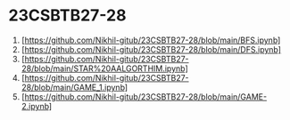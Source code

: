# 23CSBTB27-28
1. [https://github.com/Nikhil-gitub/23CSBTB27-28/blob/main/BFS.ipynb]
2. [https://github.com/Nikhil-gitub/23CSBTB27-28/blob/main/DFS.ipynb]
3. [https://github.com/Nikhil-gitub/23CSBTB27-28/blob/main/STAR%20AALGORTHIM.ipynb]
4. [https://github.com/Nikhil-gitub/23CSBTB27-28/blob/main/GAME_1.ipynb]
5. [https://github.com/Nikhil-gitub/23CSBTB27-28/blob/main/GAME-2.ipynb]
